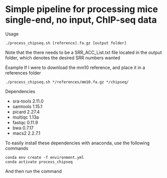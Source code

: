 # Simple pipeline for processing mice single-end, no input, ChIP-seq data

Usage

```
./process_chipseq.sh [reference].fa.gz [output folder]
```

Note that the there needs to be a SRR_ACC_List.txt file located in the output folder, which denotes the desired SRR numbers wanted

Example
If I were to download the mm10 reference, and place it in a references folder
```
./process_chipseq.sh */references/mm10.fa.gz */chipseq/
```

Dependencies
- sra-tools                 2.11.0
- samtools                  1.15.1
- picard                    2.27.4
- multiqc                   1.13a
- fastqc                    0.11.9
- bwa                       0.7.17
- macs2                     2.2.7.1

To easily install these dependencies with anaconda, use the following commands
```
conda env create -f environment.yml
conda activate process_chipseq
```
And then run the command
